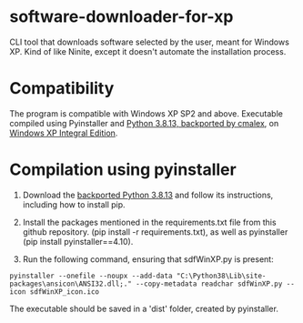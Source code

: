# software-downloader-for-xp
CLI tool that downloads software selected by the user, meant for Windows XP. Kind of like Ninite, except it doesn't automate the installation process.

# Compatibility
The program is compatible with Windows XP SP2 and above. Executable compiled using Pyinstaller and [Python 3.8.13, backported by cmalex](https://msfn.org/board/topic/183741-python-3813-for-windows-xp-sp3/), on [Windows XP Integral Edition](https://zone94.com/downloads/software/operating-systems/123-windows-xp-professional-sp3-x86-integral-edition).

# Compilation using pyinstaller

1. Download the [backported Python 3.8.13](https://www.4shared.com/web/directDownload/zN8_zoZofa/B8-gUmU2.bf85e3d1f4f32d78302b2ecc40144306) and follow its instructions, including how to install pip.
2. Install the packages mentioned in the requirements.txt file from this github repository. (pip install -r requirements.txt), as well as pyinstaller (pip install pyinstaller==4.10).

3. Run the following command, ensuring that sdfWinXP.py is present:
```
pyinstaller --onefile --noupx --add-data "C:\Python38\Lib\site-packages\ansicon\ANSI32.dll;." --copy-metadata readchar sdfWinXP.py --icon sdfWinXP_icon.ico
```
The executable should be saved in a 'dist' folder, created by pyinstaller.
